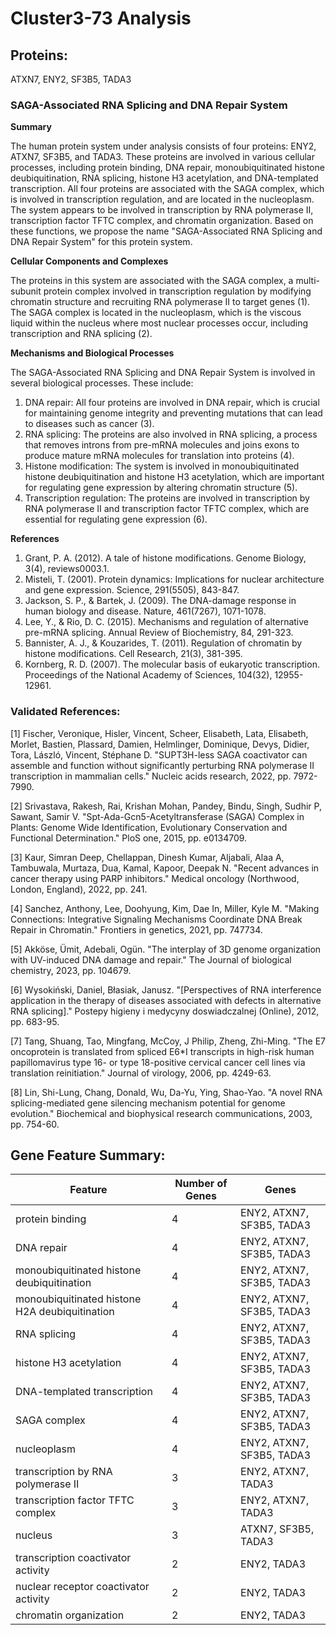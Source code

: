 # Cluster3-73 Analysis

## Proteins: 

ATXN7, ENY2, SF3B5, TADA3

### SAGA-Associated RNA Splicing and DNA Repair System

**Summary**

The human protein system under analysis consists of four proteins: ENY2, ATXN7, SF3B5, and TADA3. These proteins are involved in various cellular processes, including protein binding, DNA repair, monoubiquitinated histone deubiquitination, RNA splicing, histone H3 acetylation, and DNA-templated transcription. All four proteins are associated with the SAGA complex, which is involved in transcription regulation, and are located in the nucleoplasm. The system appears to be involved in transcription by RNA polymerase II, transcription factor TFTC complex, and chromatin organization. Based on these functions, we propose the name "SAGA-Associated RNA Splicing and DNA Repair System" for this protein system.

**Cellular Components and Complexes**

The proteins in this system are associated with the SAGA complex, a multi-subunit protein complex involved in transcription regulation by modifying chromatin structure and recruiting RNA polymerase II to target genes (1). The SAGA complex is located in the nucleoplasm, which is the viscous liquid within the nucleus where most nuclear processes occur, including transcription and RNA splicing (2).

**Mechanisms and Biological Processes**

The SAGA-Associated RNA Splicing and DNA Repair System is involved in several biological processes. These include:

1. DNA repair: All four proteins are involved in DNA repair, which is crucial for maintaining genome integrity and preventing mutations that can lead to diseases such as cancer (3).
2. RNA splicing: The proteins are also involved in RNA splicing, a process that removes introns from pre-mRNA molecules and joins exons to produce mature mRNA molecules for translation into proteins (4).
3. Histone modification: The system is involved in monoubiquitinated histone deubiquitination and histone H3 acetylation, which are important for regulating gene expression by altering chromatin structure (5).
4. Transcription regulation: The proteins are involved in transcription by RNA polymerase II and transcription factor TFTC complex, which are essential for regulating gene expression (6).

**References**

1. Grant, P. A. (2012). A tale of histone modifications. Genome Biology, 3(4), reviews0003.1.
2. Misteli, T. (2001). Protein dynamics: Implications for nuclear architecture and gene expression. Science, 291(5505), 843-847.
3. Jackson, S. P., & Bartek, J. (2009). The DNA-damage response in human biology and disease. Nature, 461(7267), 1071-1078.
4. Lee, Y., & Rio, D. C. (2015). Mechanisms and regulation of alternative pre-mRNA splicing. Annual Review of Biochemistry, 84, 291-323.
5. Bannister, A. J., & Kouzarides, T. (2011). Regulation of chromatin by histone modifications. Cell Research, 21(3), 381-395.
6. Kornberg, R. D. (2007). The molecular basis of eukaryotic transcription. Proceedings of the National Academy of Sciences, 104(32), 12955-12961.

### Validated References: 

[1] Fischer, Veronique, Hisler, Vincent, Scheer, Elisabeth, Lata, Elisabeth, Morlet, Bastien, Plassard, Damien, Helmlinger, Dominique, Devys, Didier, Tora, László, Vincent, Stéphane D. "SUPT3H-less SAGA coactivator can assemble and function without significantly perturbing RNA polymerase II transcription in mammalian cells." Nucleic acids research, 2022, pp. 7972-7990.

[2] Srivastava, Rakesh, Rai, Krishan Mohan, Pandey, Bindu, Singh, Sudhir P, Sawant, Samir V. "Spt-Ada-Gcn5-Acetyltransferase (SAGA) Complex in Plants: Genome Wide Identification, Evolutionary Conservation and Functional Determination." PloS one, 2015, pp. e0134709.

[3] Kaur, Simran Deep, Chellappan, Dinesh Kumar, Aljabali, Alaa A, Tambuwala, Murtaza, Dua, Kamal, Kapoor, Deepak N. "Recent advances in cancer therapy using PARP inhibitors." Medical oncology (Northwood, London, England), 2022, pp. 241.

[4] Sanchez, Anthony, Lee, Doohyung, Kim, Dae In, Miller, Kyle M. "Making Connections: Integrative Signaling Mechanisms Coordinate DNA Break Repair in Chromatin." Frontiers in genetics, 2021, pp. 747734.

[5] Akköse, Ümit, Adebali, Ogün. "The interplay of 3D genome organization with UV-induced DNA damage and repair." The Journal of biological chemistry, 2023, pp. 104679.

[6] Wysokiński, Daniel, Błasiak, Janusz. "[Perspectives of RNA interference application in the therapy of diseases associated with defects in alternative RNA splicing]." Postepy higieny i medycyny doswiadczalnej (Online), 2012, pp. 683-95.

[7] Tang, Shuang, Tao, Mingfang, McCoy, J Philip, Zheng, Zhi-Ming. "The E7 oncoprotein is translated from spliced E6*I transcripts in high-risk human papillomavirus type 16- or type 18-positive cervical cancer cell lines via translation reinitiation." Journal of virology, 2006, pp. 4249-63.

[8] Lin, Shi-Lung, Chang, Donald, Wu, Da-Yu, Ying, Shao-Yao. "A novel RNA splicing-mediated gene silencing mechanism potential for genome evolution." Biochemical and biophysical research communications, 2003, pp. 754-60.



## Gene Feature Summary: 

| Feature | Number of Genes | Genes |
| --- | --- | --- |
| protein binding | 4 | ENY2, ATXN7, SF3B5, TADA3 |
|  DNA repair | 4 | ENY2, ATXN7, SF3B5, TADA3 |
| monoubiquitinated histone deubiquitination | 4 | ENY2, ATXN7, SF3B5, TADA3 |
| monoubiquitinated histone H2A deubiquitination | 4 | ENY2, ATXN7, SF3B5, TADA3 |
|  RNA splicing | 4 | ENY2, ATXN7, SF3B5, TADA3 |
| histone H3 acetylation | 4 | ENY2, ATXN7, SF3B5, TADA3 |
|  DNA-templated transcription | 4 | ENY2, ATXN7, SF3B5, TADA3 |
| SAGA complex | 4 | ENY2, ATXN7, SF3B5, TADA3 |
| nucleoplasm | 4 | ENY2, ATXN7, SF3B5, TADA3 |
|  transcription by RNA polymerase II | 3 | ENY2, ATXN7, TADA3 |
| transcription factor TFTC complex | 3 | ENY2, ATXN7, TADA3 |
| nucleus | 3 | ATXN7, SF3B5, TADA3 |
| transcription coactivator activity | 2 | ENY2, TADA3 |
| nuclear receptor coactivator activity | 2 | ENY2, TADA3 |
| chromatin organization | 2 | ENY2, TADA3 |

